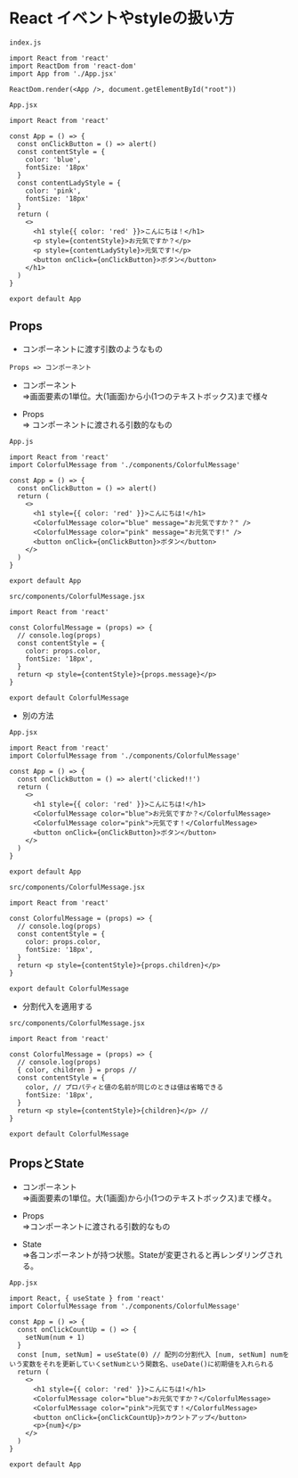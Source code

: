 # React イベントやstyleの扱い方

`index.js`<br>

```
import React from 'react'
import ReactDom from 'react-dom'
import App from './App.jsx'

ReactDom.render(<App />, document.getElementById("root"))
```

`App.jsx`<br>

```
import React from 'react'

const App = () => {
  const onClickButton = () => alert()
  const contentStyle = {
    color: 'blue',
    fontSize: '18px'
  }
  const contentLadyStyle = {
    color: 'pink',
    fontSize: '18px'
  }
  return (
    <>
      <h1 style{{ color: 'red' }}>こんにちは！</h1>
      <p style={contentStyle}>お元気ですか？</p>
      <p style={contentLadyStyle}>元気です!</p>
      <button onClick={onClickButton}>ボタン</button>
    </h1>
  )
}

export default App
```

## Props

+ コンポーネントに渡す引数のようなもの<br>

```
Props => コンポーネント
```

+ コンポーネント<br>
  =>画面要素の1単位。大(1画面)から小(1つのテキストボックス)まで様々<br>

+ Props<br>
  => コンポーネントに渡される引数的なもの<br>

`App.js`<br>

```
import React from 'react'
import ColorfulMessage from './components/ColorfulMessage'

const App = () => {
  const onClickButton = () => alert()
  return (
    <>
      <h1 style={{ color: 'red' }}>こんにちは!</h1>
      <ColorfulMessage color="blue" message="お元気ですか？" />
      <ColorfulMessage color="pink" message="お元気です!" />
      <button onClick={onClickButton}>ボタン</button>
    </>
  )
}

export default App
```

`src/components/ColorfulMessage.jsx`<br>

```
import React from 'react'

const ColorfulMessage = (props) => {
  // console.log(props)
  const contentStyle = {
    color: props.color,
    fontSize: '18px',
  }
  return <p style={contentStyle}>{props.message}</p>
}

export default ColorfulMessage
```

+ 別の方法<br>

`App.jsx`<br>

```
import React from 'react'
import ColorfulMessage from './components/ColorfulMessage'

const App = () => {
  const onClickButton = () => alert('clicked!!')
  return (
    <>
      <h1 style={{ color: 'red' }}>こんにちは!</h1>
      <ColorfulMessage color="blue">お元気ですか？</ColorfulMessage>
      <ColorfulMessage color="pink">元気です！</ColorfulMessage>
      <button onClick={onClickButton}>ボタン</button>
    </>
  )
}

export default App
```

`src/components/ColorfulMessage.jsx`<br>

```
import React from 'react'

const ColorfulMessage = (props) => {
  // console.log(props)
  const contentStyle = {
    color: props.color,
    fontSize: '18px',
  }
  return <p style={contentStyle}>{props.children}</p>
}

export default ColorfulMessage
```

+ 分割代入を適用する<br>

`src/components/ColorfulMessage.jsx`<br>

```
import React from 'react'

const ColorfulMessage = (props) => {
  // console.log(props)
  { color, children } = props //
  const contentStyle = {
    color, // プロパティと値の名前が同じのときは値は省略できる
    fontSize: '18px',
  }
  return <p style={contentStyle}>{children}</p> //
}

export default ColorfulMessage
```

## PropsとState

+ コンポーネント<br>
  =>画面要素の1単位。大(1画面)から小(1つのテキストボックス)まで様々。<br>

+ Props<br>
  =>コンポーネントに渡される引数的なもの<br>

+ State<br>
  =>各コンポーネントが持つ状態。Stateが変更されると再レンダリングされる。<br>

`App.jsx`<br>

```
import React, { useState } from 'react'
import ColorfulMessage from './components/ColorfulMessage'

const App = () => {
  const onClickCountUp = () => {
    setNum(num + 1)
  }
  const [num, setNum] = useState(0) // 配列の分割代入 [num, setNum] numをいう変数をそれを更新していくsetNumという関数名、useDate()に初期値を入れられる
  return (
    <>
      <h1 style={{ color: 'red' }}>こんにちは!</h1>
      <ColorfulMessage color="blue">お元気ですか？</ColorfulMessage>
      <ColorfulMessage color="pink">元気です！</ColorfulMessage>
      <button onClick={onClickCountUp}>カウントアップ</button>
      <p>{num}</p>
    </>
  )
}

export default App
```